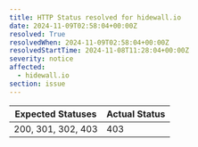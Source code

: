 ```yaml
---
title: HTTP Status resolved for hidewall.io
date: 2024-11-09T02:58:04+00:00Z
resolved: True
resolvedWhen: 2024-11-09T02:58:04+00:00Z
resolvedStartTime: 2024-11-08T11:28:04+00:00Z
severity: notice
affected:
  - hidewall.io
section: issue
---
```


| Expected Statuses | Actual Status  |
|-------------------|----------------|
| 200, 301, 302, 403 | 403 |
